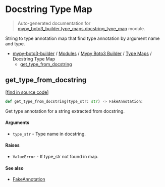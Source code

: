 # Docstring Type Map

> Auto-generated documentation for [mypy_boto3_builder.type_maps.docstring_type_map](https://github.com/youtype/mypy_boto3_builder/blob/main/mypy_boto3_builder/type_maps/docstring_type_map.py) module.

String to type annotation map that find type annotation by argument name and type.

- [mypy-boto3-builder](../../README.md#mypy_boto3_builder) / [Modules](../../MODULES.md#mypy-boto3-builder-modules) / [Mypy Boto3 Builder](../index.md#mypy-boto3-builder) / [Type Maps](index.md#type-maps) / Docstring Type Map
    - [get_type_from_docstring](#get_type_from_docstring)

## get_type_from_docstring

[[find in source code]](https://github.com/youtype/mypy_boto3_builder/blob/main/mypy_boto3_builder/type_maps/docstring_type_map.py#L456)

```python
def get_type_from_docstring(type_str: str) -> FakeAnnotation:
```

Get type annotation for a string extracted from docstring.

#### Arguments

- `type_str` - Type name in docstring.

#### Raises

- `ValueError` - If type_str not found in map.

#### See also

- [FakeAnnotation](../type_annotations/fake_annotation.md#fakeannotation)
